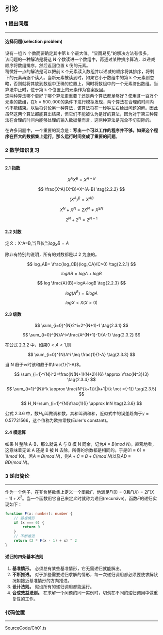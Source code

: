<!-- @format -->

## 引论

### 1 提出问题

---

#### 选择问题(selection problem)

设有一组 N 个数而要确定其中第 k 个最大值。"显而易见"的解决方法有很多。<br>
该问题的一种解法是将这 N 个数读进一个数组中，再通过某种排序算法，以递减顺序将数组排序，然后返回位置 k 伤的元素。<br>
稍微好一点的解法是可以把前 k 个元素读入数组并以递减的顺序将其排序，将剩下的元素再逐个读入。当新元素被读到时，如果它小于数组中的第 k 个元素则忽略，否则就将其放到数组中正确的位置上，同时将数组中的一个元素挤出数组。当算法中止时，位于第 k 个位置上的元素作为答案返回。<br>
这两种算法哪个更好？哪个算法更重要？还是两个算法都足够好？使用含一百万个元素的数组，在$k=500,000$的条件下进行模拟发现，两个算法在合理的时间内均不能结束。以后将讨论另一种算法，该算法将在一秒钟左右给出问题的解。因此虽然这两个算法都能算出结果，但它们不能被认为是好的算法，因为对于第三种算法在合理的时间内能够处理的输入数据量而言，这两种算法是完全不切实际的。<br>

在许多问题中，一个重要的观念是：**写出一个可以工作的程序并不够。如果这个程序在巨大的数据集上运行，那么运行时间变成了重要的问题**。

### 2 数学知识复习

---

#### 2.1 指数

$$
X^AX^B=X^{A+B} \tag{2.2.1}
$$

$$
\frac{X^A}{X^B}=X^{A-B} \tag{2.2.2}
$$

$$
(X^A)^B=X^{AB} \tag{2.2.3}
$$

$$
X^N+X^N=2X^N \not ={X^{2N}}  \tag{2.2.4}
$$

$$
2^N+2^N=2^{N+1} \tag{2.2.5}
$$

#### 2.2 对数

定义：X^A=B,当且仅当$log_XB=A$

除非有特别的说明，所有的对数都是以 2 为底的。

$$
log_AB= \frac{log_CB}{log_CA}(C>0) \tag{2.2.1}
$$

$$
log{AB}=logA+logB \tag{2.2.2}
$$

$$
log \frac{A}{B}=logA-logB \tag{2.2.3}
$$

$$
log(A^B)=BlogA \tag{2.2.4}
$$

$$
logX<X(X>0) \tag{2.2.5}
$$

#### 2.3 级数

$$
\sum_{i=0}^{N}2^i=2^{N+1}-1 \tag{2.3.1}
$$

$$
\sum_{i=0}^{N}A^i=\frac{A^{N+1}-1}{A-1} \tag{2.3.2}
$$

在公式 2.3.2 中，如果$0<A<1$,则

$$
\sum_{i=0}^{N}A^i \leq \frac{1}{1-A} \tag{2.3.3}
$$

当 N 趋于$\infty$时该和趋于$\frac{1}{1-A}$。

$$
\sum_{i=1}^{N}i^2=\frac{N(N+1)(N+2)}{6} \approx \frac{N^3}{3}  \tag{2.3.4}
$$

$$
\sum_{i=1}^{N}i^k \approx \frac{N^{k+1}}{|k+1|}(k \not ={-1})  \tag{2.3.5}
$$

$$
H_N=\sum_{i=1}^{N}\frac{1}{i} \approx lnN  \tag{2.3.6}
$$

公式 2.3.6 中，数$H_N$叫做调和数，其和叫调和和，近似式中的误差趋向于$\gamma \approx0.57721566$，这个值称为欧拉常数(Euler's constant)。

#### 2.4 模运算

如果 N 整除 A-B，那么就说 A 与 B 模 N 同余，记为$A \equiv B(mod \ N)$。直观地看，这意味着无论 A 还是 B 被 N 去除，所得的余数都是相同的。于是$81 \equiv 61 \equiv1(mod \ 10)$。若$A \equiv B(mod \ N)$，则$A+C \equiv B+C(mod \ N)$以及$AD \equiv BD(mod \ N)$。

### 3 递归简论

---

作为一个例子，在非负整数集上定义一个函数$F$，他满足$F(0)=0$且$F(X)=2F(X-1)+X^2$。当一个函数用它自己来定义时就称为递归(recursive)。函数$F$的递归实现如下：

```typescript
function F(x: number): number {
    // 基准情形
    if (x === 0) {
        return 0
    }
    // 不断推进
    return (2 * F(x - 1) + x) ^ 2
}
```

#### 递归的四条基本法则

1. **基准情形。** 必须总有某些基准情形，它无需递归就能解出。
2. **不断推进。** 对于那些需要递归求解的情形，每一次递归调用都必须要使求解状况朝接近基准情形的方向推进。
3. **设计法则。** 假设所有的递归调用都能运行。
4. **合成效益法则。** 在求解一个问题的同一实例时，切勿在不同的递归调用中做重复性的工作。

### 代码位置

---

SourceCode/Ch01.ts
